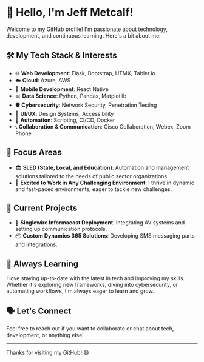 # 👋 Hello, I'm Jeff Metcalf!

Welcome to my GitHub profile! I'm passionate about technology, development, and continuous learning. Here's a bit about me:

## 🛠️ My Tech Stack & Interests
- 🌐 **Web Development**: Flask, Bootstrap, HTMX, Tabler.io
- ☁️ **Cloud**: Azure, AWS
- 📱 **Mobile Development**: React Native
- 📊 **Data Science**: Python, Pandas, Matplotlib
- 🛡️ **Cybersecurity**: Network Security, Penetration Testing
- 🎨 **UI/UX**: Design Systems, Accessibility
- 🔄 **Automation**: Scripting, CI/CD, Docker
- 📞 **Collaboration & Communication**: Cisco Collaboration, Webex, Zoom Phone

## 🎯 Focus Areas
- 🏛️ **SLED (State, Local, and Education)**: Automation and management solutions tailored to the needs of public sector organizations.
- 🚀 **Excited to Work in Any Challenging Environment**: I thrive in dynamic and fast-paced environments, eager to tackle new challenges.

## 🎯 Current Projects
- 📡 **Singlewire Informacast Deployment**: Integrating AV systems and setting up communication protocols.
- 📦 **Custom Dynamics 365 Solutions**: Developing SMS messaging parts and integrations.

## 🌱 Always Learning
I love staying up-to-date with the latest in tech and improving my skills. Whether it's exploring new frameworks, diving into cybersecurity, or automating workflows, I'm always eager to learn and grow.

## 🗣️ Let's Connect
Feel free to reach out if you want to collaborate or chat about tech, development, or anything else!

---

Thanks for visiting my GitHub! 😄
